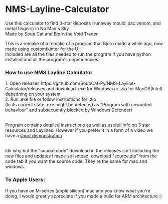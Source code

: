 # NMS-Layline-Calculator
Use this calculator to find 3-star deposits (runaway mould, sac venom, and metal fingers) in No Man's Sky <br />
Made by Soup Cat and Bjorn the Void Trader <br />

This is a remake of a remake of a program that Bjorn made a while ago, now made using customtkinter for the UI. <br />
Included are all the files needed to run the program if you have python installed and all the program's dependencies. <br />

<h3>How to use NMS Layline Calculator</h3> 
1. Open releases https://github.com/SoupCat-Py/NMS-Layline-Calculator/releases and download .exe for Windows or .zip for MacOS(Intel) depedning on your system <br />
2. Run .exe file or follow instructions for .zip  <br />
(In its current state .exe might be detected as "Program with unwanted behaviour" and subsecuently blocked by Windows Defender) <br />

<br>Program contains detailed instructions as well as usefull info on 3 star resources and Laylines. However if you prefer it in a form of a video we have a [short demonstration](https://www.youtube.com/watch?v=Ec8QN39GNB8) <br />

<br>Idk why but the "source code" download in the releases isn't including the new files and updates I made so isntead, download "source.zip" from the code tab if you want the source code. They're the same for mac and windows. <br />

<h3>To Apple Users:</h3>
If you have an M-series (apple silicon) mac and you know what you're doing, I would greatly appreciate if you made a build for ARM architecture :)
